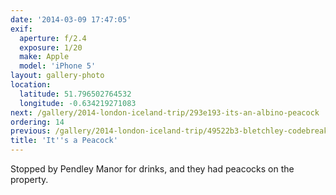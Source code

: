 ```yaml
---
date: '2014-03-09 17:47:05'
exif:
  aperture: f/2.4
  exposure: 1/20
  make: Apple
  model: 'iPhone 5'
layout: gallery-photo
location:
  latitude: 51.796502764532
  longitude: -0.634219271083
next: /gallery/2014-london-iceland-trip/293e193-its-an-albino-peacock
ordering: 14
previous: /gallery/2014-london-iceland-trip/49522b3-bletchley-codebreaking
title: 'It''s a Peacock'
---
```


Stopped by Pendley Manor for drinks, and they had peacocks on the property.

